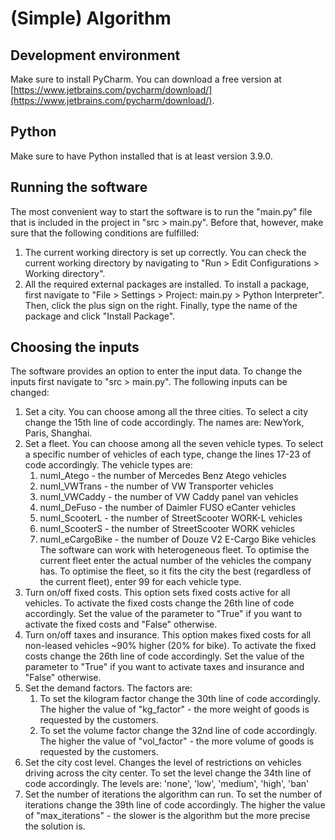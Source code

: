 # (Simple) Algorithm

## Development environment
Make sure to install PyCharm. 
You can download a free version at [https://www.jetbrains.com/pycharm/download/](https://www.jetbrains.com/pycharm/download/).
## Python
Make sure to have Python installed that is at least version 3.9.0.
## Running the software
The most convenient way to start the software is to run the "main.py" file that is included in the project in "src > main.py".
Before that, however, make sure that the following conditions are fulfilled:
1. The current working directory is set up correctly. You can check the current working directory by navigating to "Run > Edit Configurations > Working directory".
2. All the required external packages are installed. To install a package, first navigate to "File > Settings > Project: main.py > Python Interpreter". Then, click the plus sign on the right. Finally, type the name of the package and click "Install Package".
## Choosing the inputs
The software provides an option to enter the input data. To change the inputs first navigate to "src > main.py". The following inputs can be changed:
1. Set a city. You can choose among all the three cities. To select a city change the 15th line of code accordingly. The names are: NewYork, Paris, Shanghai.
2. Set a fleet. You can choose among all the seven vehicle types. To select a specific number of vehicles of each type, change the lines 17-23 of code accordingly. The vehicle types are:
   1. numI_Atego      - the number of Mercedes Benz Atego vehicles
   2. numI_VWTrans    - the number of VW Transporter vehicles
   3. numI_VWCaddy    - the number of VW Caddy panel van vehicles
   4. numI_DeFuso     - the number of Daimler FUSO eCanter vehicles
   5. numI_ScooterL   - the number of StreetScooter WORK-L vehicles
   6. numI_ScooterS   - the number of StreetScooter WORK vehicles
   7. numI_eCargoBike - the number of Douze V2 E-Cargo Bike vehicles
The software can work with heterogeneous fleet. To optimise the current fleet enter the actual number of the vehicles the company has. To optimise the fleet, so it fits the city the best (regardless of the current fleet), enter 99 for each vehicle type. 
3. Turn on/off fixed costs. This option sets fixed costs active for all vehicles. To activate the fixed costs change the 26th line of code accordingly. Set the value of the parameter to "True" if you want to activate the fixed costs and "False" otherwise.
4. Turn on/off taxes and insurance. This option makes fixed costs for all non-leased vehicles ~90% higher (20% for bike). To activate the fixed costs change the 26th line of code accordingly. Set the value of the parameter to "True" if you want to activate taxes and insurance and "False" otherwise.
5. Set the demand factors. The factors are:
   1. To set the kilogram factor change the 30th line of code accordingly. The higher the value of "kg_factor" - the more weight of goods is requested by the customers.
   2. To set the volume factor change the 32nd line of code accordingly. The higher the value of "vol_factor" - the more volume of goods is requested by the customers.
6. Set the city cost level. Changes the level of restrictions on vehicles driving across the city center. To set the level change the 34th line of code accordingly. The levels are: 'none', 'low', 'medium', 'high', 'ban'
7. Set the number of iterations the algorithm can run. To set the number of iterations change the 39th line of code accordingly. The higher the value of "max_iterations" - the slower is the algorithm but the more precise the solution is.